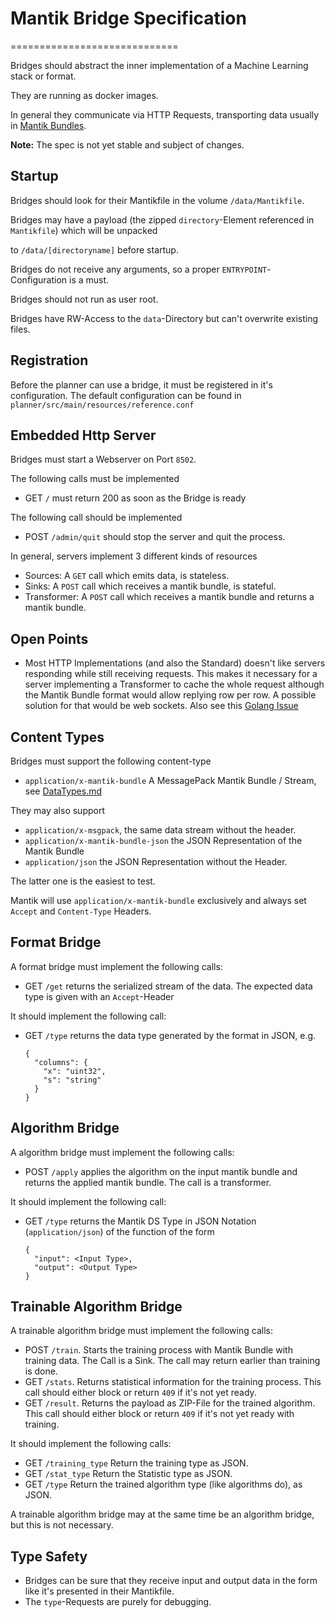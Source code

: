 # Mantik Bridge Specification
=============================

Bridges should abstract the inner implementation of a Machine Learning stack or format.

They are running as docker images.

In general they communicate via HTTP Requests, transporting data usually in [Mantik Bundles](DataTypes.md).

**Note:** The spec is not yet stable and subject of changes.

Startup
-------

Bridges should look for their Mantikfile in the volume `/data/Mantikfile`.

Bridges may have a payload (the zipped `directory`-Element referenced in `Mantikfile`) which will be unpacked 

to `/data/[directoryname]` before startup.

Bridges do not receive any arguments, so a proper `ENTRYPOINT`-Configuration is a must.

Bridges should not run as user root.

Bridges have RW-Access to the `data`-Directory but can't overwrite existing files.

Registration
------------

Before the planner can use a bridge, it must be registered in it's configuration.
The default configuration can be found in `planner/src/main/resources/reference.conf`

Embedded Http Server
--------------------

Bridges must start a Webserver on Port `8502`.

The following calls must be implemented

- GET `/` must return 200 as soon as the Bridge is ready


The following call should be implemented

- POST `/admin/quit` should stop the server and quit the process.

In general, servers implement 3 different kinds of resources

- Sources: A `GET` call which emits data, is stateless.
- Sinks: A `POST` call which receives a mantik bundle, is stateful.
- Transformer: A `POST` call which receives a mantik bundle and returns a mantik bundle.

Open Points
-----------

- Most HTTP Implementations (and also the Standard) doesn't like servers responding while still receiving
  requests. This makes it necessary for a server implementing a Transformer to cache the whole request although
  the Mantik Bundle format would allow replying row per row.
  A possible solution for that would be web sockets. Also see this [Golang Issue](https://github.com/golang/go/issues/15527)

Content Types
-------------

Bridges must support the following content-type

- `application/x-mantik-bundle` A MessagePack Mantik Bundle / Stream, see [DataTypes.md](DataTypes.md)

They may also support

- `application/x-msgpack`, the same data stream without the header.
- `application/x-mantik-bundle-json` the JSON Representation of the Mantik Bundle
- `application/json` the JSON Representation without the Header.

The latter one is the easiest to test.

Mantik will use `application/x-mantik-bundle` exclusively and always set `Accept` and `Content-Type` Headers.

Format Bridge
-------------

A format bridge must implement the following calls:

- GET `/get` returns the serialized stream of the data. The expected data type is given with an `Accept`-Header 

It should implement the following call:

- GET `/type` returns the data type generated by the format in JSON, e.g. 

  ```
  {
    "columns": {
      "x": "uint32",
      "s": "string"
    }
  }
  ```

Algorithm Bridge
----------------

A algorithm bridge must implement the following calls:

- POST `/apply` applies the algorithm on the input mantik bundle and returns the applied mantik bundle.
  The call is a transformer.

It should implement the following call:

- GET `/type` returns the Mantik DS Type in JSON Notation (`application/json`) of the function of the form

    ```
    {
      "input": <Input Type>,
      "output": <Output Type>
    }
    ```

Trainable Algorithm Bridge
--------------------------

A trainable algorithm bridge must implement the following calls:

- POST `/train`. Starts the training process with Mantik Bundle with training data. The Call is a Sink.
  The call may return earlier than training is done.
- GET  `/stats`. Returns statistical information for the training process. This call should 
  either block or return `409` if it's not yet ready.
- GET  `/result`. Returns the payload as ZIP-File for the trained algorithm. This call should
  either block or return `409` if it's not yet ready with training.

It should implement the following calls:

- GET `/training_type` Return the training type as JSON.
- GET `/stat_type` Return the Statistic type as JSON.
- GET `/type` Return the trained algorithm type (like algorithms do), as JSON.

A trainable algorithm bridge may at the same time be an algorithm bridge, but this is not necessary.



Type Safety
-----------

- Bridges can be sure that they receive input and output data in the form like it's presented in their Mantikfile.
- The `type`-Requests are purely for debugging.
